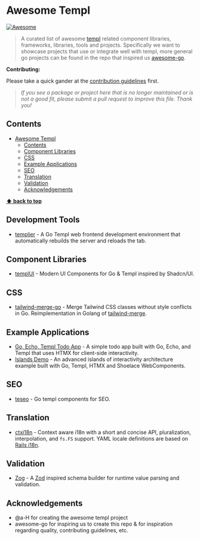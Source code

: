 # Awesome Templ

[![Awesome](https://awesome.re/badge.svg)](https://awesome.re)

> A curated list of awesome [templ](https://github.com/a-h/templ) related component libraries, frameworks, libraries, tools and projects. Specifically we want to showcase projects that use or integrate well with templ, more general go projects can be found in the repo that inspired us [awesome-go](https://github.com/avelino/awesome-go).

**Contributing:**

Please take a quick gander at the [contribution guidelines](./CONTRIBUTING.md) first.

> _If you see a package or project here that is no longer maintained or is not a good fit, please submit a pull request to improve this file. Thank you!_

## Contents

- [Awesome Templ](#awesome-templ)
  - [Contents](#contents)
  - [Component Libraries](#component-libraries)
  - [CSS](#css)
  - [Example Applications](#example-applications)
  - [SEO](#seo)
  - [Translation](#translation)
  - [Validation](#validation)
  - [Acknowledgements](#acknowledgements)

**[⬆ back to top](#contents)**

## Development Tools

- [templier](https://github.com/romshark/templier) - A Go Templ web frontend development environment that automatically rebuilds the server and reloads the tab.

## Component Libraries

- [templUI](https://github.com/axzilla/templui) - Modern UI Components for Go & Templ inspired by Shadcn/UI.

## CSS

- [tailwind-merge-go](https://github.com/Oudwins/tailwind-merge-go) - Merge Tailwind CSS classes without style conflicts in Go. Reimplementation in Golang of [tailwind-merge](https://github.com/gjtorikian/tailwind_merge).

## Example Applications

- [Go, Echo, Templ Todo App](https://github.com/emarifer/go-echo-templ-htmx) - A simple todo app built with Go, Echo, and Templ that uses HTMX for client-side interactivity.
- [Islands Demo](https://github.com/romshark/demo-islands/) - An advanced islands of interactivity architecture example built with Go, Templ, HTMX and Shoelace WebComponents.

## SEO

- [teseo](https://github.com/indaco/teseo/) - Go templ components for SEO.

## Translation

- [ctxi18n](https://github.com/invopop/ctxi18n/) - Context aware i18n with a short and concise API, pluralization, interpolation, and `fs.FS` support. YAML locale definitions are based on [Rails i18n](https://guides.rubyonrails.org/i18n.html).

## Validation

- [Zog](https://github.com/Oudwins/zog) - A [Zod](https://github.com/colinhacks/zod) inspired schema builder for runtime value parsing and validation.

## Acknowledgements

- @a-H for creating the awesome templ project
- awesome-go for inspiring us to create this repo & for inspiration regarding quality, contributing guidelines, etc.
